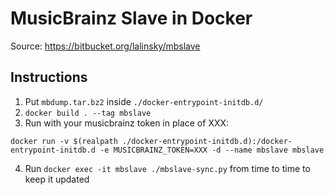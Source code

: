 # MusicBrainz Slave in Docker

Source: https://bitbucket.org/lalinsky/mbslave

## Instructions

1. Put `mbdump.tar.bz2` inside `./docker-entrypoint-initdb.d/`
2. `docker build . --tag mbslave`
3. Run with your musicbrainz token in place of XXX:
```
docker run -v $(realpath ./docker-entrypoint-initdb.d):/docker-entrypoint-initdb.d -e MUSICBRAINZ_TOKEN=XXX -d --name mbslave mbslave
```
4. Run `docker exec -it mbslave ./mbslave-sync.py` from time to time to keep it updated
